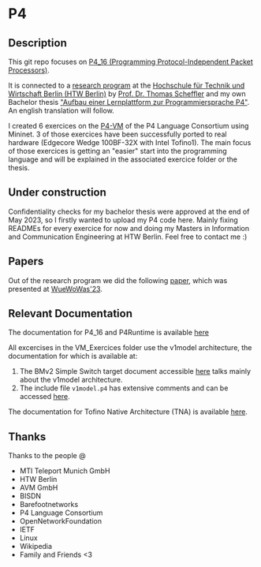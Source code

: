 # P4

## Description
This git repo focuses on [P4_16 (Programming Protocol-Independent Packet Processors)](https://p4.org/).

It is connected to a [research program](https://www.ifaf-berlin.de/projekte/nettraffic-p4/) at the [Hochschule für Technik und Wirtschaft Berlin (HTW Berlin)](https://htw-berlin.de) by [Prof. Dr. Thomas Scheffler](https://github.com/tscheffl) and my own Bachelor thesis ["Aufbau einer Lernplattform zur Programmiersprache P4"](https://github.com/Selltowitz/p4/blob/main/Aufbau_einer_Lernplattform_zur_Programmiersprache_P4.pdf). An english translation will follow.

I created 6 exercices on the [P4-VM](https://github.com/p4lang/tutorials) of the P4 Language Consortium using Mininet.
3 of those exercices have been successfully ported to real hardware (Edgecore Wedge 100BF-32X with Intel Tofino1). The main focus of those exercices is getting an "easier" start into the programming language and will be explained in the associated exercice folder or the thesis.

## Under construction
Confidentiality checks for my bachelor thesis were approved at the end of May 2023, so I firstly wanted to upload my P4 code here.
Mainly fixing READMEs for every exercice for now and doing my Masters in Information and Communication Engineering at HTW Berlin.
Feel free to contact me :)

## Papers
Out of the research program we did the following [paper](https://www.researchgate.net/publication/371877786_Using_P4-INT_on_Tofino_for_measuring_device_performance_characteristics_in_a_network_lab), which was presented at [WueWoWas'23](https://lsinfo3.github.io/WueWoWAS2023/).

## Relevant Documentation

The documentation for P4_16 and P4Runtime is available [here](https://p4.org/specs/)

All excercises in the VM_Exercices folder use the v1model architecture, the documentation for which is available at:
1. The BMv2 Simple Switch target document accessible [here](https://github.com/p4lang/behavioral-model/blob/master/docs/simple_switch.md) talks mainly about the v1model architecture.
2. The include file `v1model.p4` has extensive comments and can be accessed [here](https://github.com/p4lang/p4c/blob/master/p4include/v1model.p4).


The documentation for Tofino Native Architecture (TNA) is available [here](https://raw.githubusercontent.com/barefootnetworks/Open-Tofino/master/PUBLIC_Tofino-Native-Arch.pdf).

## Thanks
Thanks to the people @
- MTI Teleport Munich GmbH
- HTW Berlin
- AVM GmbH
- BISDN
- Barefootnetworks
- P4 Language Consortium
- OpenNetworkFoundation
- IETF
- Linux
- Wikipedia
- Family and Friends <3


